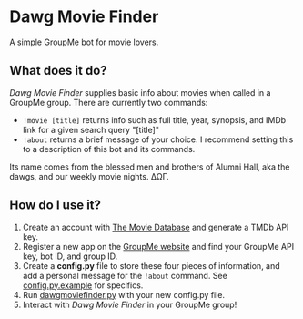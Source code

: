 Dawg Movie Finder
===
A simple GroupMe bot for movie lovers.

What does it do?
---
*Dawg Movie Finder* supplies basic info about movies when called in a GroupMe group. There are currently two commands:
* ``!movie [title]`` returns info such as full title, year, synopsis, and IMDb link for a given search query "\[title]"
* ``!about`` returns a brief message of your choice. I recommend setting this to a description of this bot and its commands.

Its name comes from the blessed men and brothers of Alumni Hall, aka the dawgs, and our weekly movie nights. ΔΩΓ.

How do I use it?
---
1. Create an account with [The Movie Database](https://www.themoviedb.org/account/signup) and generate a TMDb API key.
2. Register a new app on the [GroupMe website](https://dev.groupme.com/) and find your GroupMe API key, bot ID, and group ID.
3. Create a **config.py** file to store these four pieces of information, and add a personal message for the ``!about`` command. See [config.py.example]() for specifics.
4. Run [dawgmoviefinder.py]() with your new config.py file.
5. Interact with *Dawg Movie Finder* in your GroupMe group!
